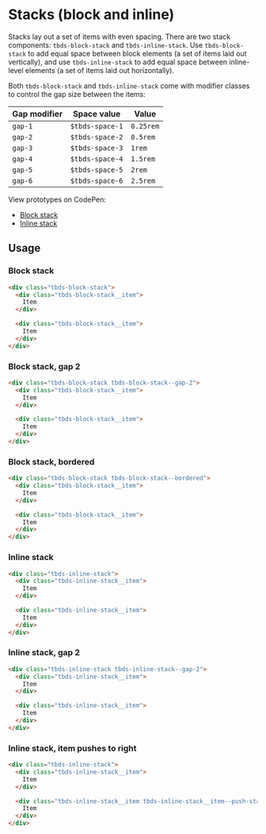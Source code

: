 # Stacks (block and inline)

Stacks lay out a set of items with even spacing. There are two stack components:
`tbds-block-stack` and `tbds-inline-stack`. Use `tbds-block-stack` to add equal
space between block elements (a set of items laid out vertically), and use
`tbds-inline-stack` to add equal space between inline-level elements (a set of
items laid out horizontally).

Both `tbds-block-stack` and `tbds-inline-stack` come with modifier classes to
control the gap size between the items:

| Gap modifier | Space value     | Value     |
| ------------ | --------------- | --------- |
| `gap-1`      | `$tbds-space-1` | `0.25rem` |
| `gap-2`      | `$tbds-space-2` | `0.5rem`  |
| `gap-3`      | `$tbds-space-3` | `1rem`    |
| `gap-4`      | `$tbds-space-4` | `1.5rem`  |
| `gap-5`      | `$tbds-space-5` | `2rem`    |
| `gap-6`      | `$tbds-space-6` | `2.5rem`  |

View prototypes on CodePen:

- [Block stack][codepen-block-stack]
- [Inline stack][codepen-inline-stack]

[codepen-block-stack]: https://codepen.io/thoughtbot/pen/axMzEa
[codepen-inline-stack]: https://codepen.io/thoughtbot/pen/MRxYGO

## Usage

### Block stack

```html
<div class="tbds-block-stack">
  <div class="tbds-block-stack__item">
    Item
  </div>

  <div class="tbds-block-stack__item">
    Item
  </div>
</div>
```

### Block stack, gap 2

```html
<div class="tbds-block-stack tbds-block-stack--gap-2">
  <div class="tbds-block-stack__item">
    Item
  </div>

  <div class="tbds-block-stack__item">
    Item
  </div>
</div>
```

### Block stack, bordered

```html
<div class="tbds-block-stack tbds-block-stack--bordered">
  <div class="tbds-block-stack__item">
    Item
  </div>

  <div class="tbds-block-stack__item">
    Item
  </div>
</div>
```

### Inline stack

```html
<div class="tbds-inline-stack">
  <div class="tbds-inline-stack__item">
    Item
  </div>

  <div class="tbds-inline-stack__item">
    Item
  </div>
</div>
```

### Inline stack, gap 2

```html
<div class="tbds-inline-stack tbds-inline-stack--gap-2">
  <div class="tbds-inline-stack__item">
    Item
  </div>

  <div class="tbds-inline-stack__item">
    Item
  </div>
</div>
```

### Inline stack, item pushes to right

```html
<div class="tbds-inline-stack">
  <div class="tbds-inline-stack__item">
    Item
  </div>

  <div class="tbds-inline-stack__item tbds-inline-stack__item--push-start">
    Item
  </div>
</div>
```
